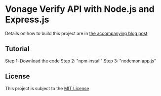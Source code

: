 
# Vonage Verify API with Node.js and Express.js

Details on how to build this project are in [the accompanying blog post](https://www.nexmo.com/blog/2020/07/17/how-to-add-two-factor-authentication-with-node-js-and-express)

## Tutorial
Step 1: Download the code
Step 2: "npm install"
Step 3: "nodemon app.js"


## License

This project is subject to the [MIT License](LICENSE)
